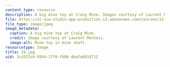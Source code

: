 ```yaml
---
content_type: resource
description: A big mine toy at Craig Mine. Images courtesy of Laurent Montesi.
file: https://ol-ocw-studio-app-production.s3.amazonaws.com/courses/12-753-geodynamics-seminar-spring-2005/3cd3f2c6956417f0f686dbafa681d712_19.jpg
file_type: image/jpeg
image_metadata:
  caption: A big mine toy at Craig Mine.
  credit: Image courtesy of Laurent Montesi.
  image-alt: Mine toy in mine shaft.
resourcetype: Image
title: 19.jpg
uid: 3cd3f2c6-9564-17f0-f686-dbafa681d712
---
```

